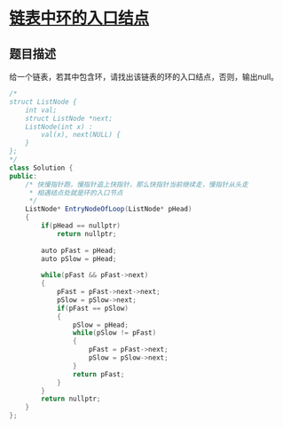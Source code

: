 # [链表中环的入口结点](https://www.nowcoder.com/practice/253d2c59ec3e4bc68da16833f79a38e4?tpId=13&tqId=11208&tPage=3&rp=3&ru=/ta/coding-interviews&qru=/ta/coding-interviews/question-ranking)

## 题目描述

给一个链表，若其中包含环，请找出该链表的环的入口结点，否则，输出null。



```java
/*
struct ListNode {
    int val;
    struct ListNode *next;
    ListNode(int x) :
        val(x), next(NULL) {
    }
};
*/
class Solution {
public:
    /* 快慢指针跑，慢指针追上快指针，那么快指针当前继续走，慢指针从头走
     * 相遇结点处就是环的入口节点
     */
    ListNode* EntryNodeOfLoop(ListNode* pHead)
    {
        if(pHead == nullptr)
            return nullptr;
        
        auto pFast = pHead;
        auto pSlow = pHead;
        
        while(pFast && pFast->next)
        {
            pFast = pFast->next->next;
            pSlow = pSlow->next;
            if(pFast == pSlow)
            {
                pSlow = pHead;
                while(pSlow != pFast)
                {
                    pFast = pFast->next;
                    pSlow = pSlow->next;
                }
                return pFast;
            }
        }
        return nullptr;
    }
};
```

